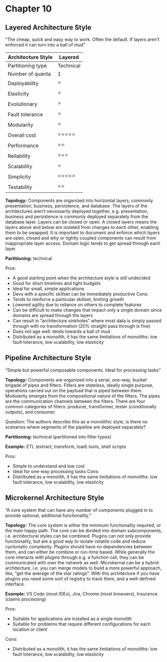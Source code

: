 # Chapter 10

## Layered Architecture Style
“The cheap, quick and easy way to work. Often the default. If layers aren’t enforced it can turn into a ball of mud”

| Architecture Style | Layered |
| ------------------ | ------- |
| Partitioning type | Technical |
| Number of quanta | 1 |
| Deployability | ⭐ |
| Elasticity | ⭐ |
| Evolutionary | ⭐ |
| Fault tolerance | ⭐ |
| Modularity | ⭐ |
| Overall cost | ⭐⭐⭐⭐⭐ |
| Performance | ⭐⭐ |
| Reliability | ⭐⭐⭐ |
| Scalability | ⭐ |
| Simplicity | ⭐⭐⭐⭐⭐ |
| Testability | ⭐⭐ |

**Topology:** Components are organized into horizontal layers, commonly presentation, business, persistence, and database. The layers of the architectures aren’t necessarily deployed together, e.g. presentation, business and persistence is commonly deployed separately from the database layer. Layers can be closed or open. A closed layers means the layers above and below are isolated from changes to each other, enabling them to be swapped. It is important to document and enforce which layers are open, closed and why or tightly coupled components can result from inappropriate layer access. Domain logic tends to get spread through each layer.

**Partitioning:** technical

Pros:
- A good starting point when the architecture style is still undecided
- Good for short timelines and tight budgets
- Ideal for small, simple applications
- Devs with a specific skillset can be immediately productive
Cons:
- Tends to reinforce a particular skillset, limiting growth
- Lowered agility due to reliance on others to complete features
- Can be difficult to make changes that impact only a single domain since domains are spread through the layers
- Can result in “architecture sinkholes” where most data is simply passed through with no transformation (20% straight pass through is fine)
- Does not age well: tends towards a ball of mud
- Distributed as a monolith, it has the same limitations of monoliths: low fault tolerance, low scalability, low elasticity

## Pipeline Architecture Style
“Simple but powerful composable components. Ideal for processing tasks”

**Topology:** Components are organized into a serial, one-way, bucket brigade of pipes and filters. Filters are stateless, ideally single purpose, operations carried out on the payload that is piped between them. Modularity emerges from the compositional nature of the filters. The pipes are the communication channels between the filters. There are four common categories of filters: producer, transformer, tester (conditionally outputs), and consumer.

Question: The authors describe this as a monolithic style, is there no scenarios where segments of the pipeline are deployed separately?

**Partitioning:** technical (partitioned into filter types)

**Example:** ETL (extract, transform, load) tools, shell scripts

Pros:
- Simple to understand and low cost
- Ideal for one-way processing tasks
Cons:
- Distributed as a monolith, it has the same limitations of monoliths: low fault tolerance, low scalability, low elasticity

## Microkernel Architecture Style
“A core system that can have any number of components plugged in to provide optional, additional functionality.”

**Topology:** The core system is either the minimum functionality required, or the main happy path. The core can be divided into domain subcomponents, i.e. architectural styles can be combined. Plugins can not only provide functionality, but are a good way to isolate volatile code and reduce cyclomatic complexity. Plugins should have no dependencies between them, and can either be combine or run-time based. While generally the core interacts with plugins through e.g. a function call, they can be communicated with over the network as well. Microkernal can be a hybrid architecture, i.e. you can merge models to build a more powerful approach, like, “get the average of the star ratings”. With this architecture if you have plugins you need some sort of registry to track them, and a well-defined interface.

**Example:** VS Code (most IDEs), Jira, Chrome (most browsers), Insurance (claims processing)

Pros:
- Suitable for applications are installed as a single monolith
- Suitable for problems that require different configurations for each location or client

Cons:
- Distributed as a monolith, it has the same limitations of monoliths: low fault tolerance, low scalability, low elasticity

